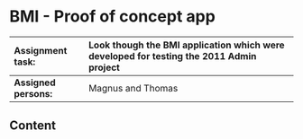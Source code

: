 # BMI - Proof of concept app #

| **Assignment task:** | Look though the BMI application which were developed for testing the 2011 Admin project |
|:---------------------|:----------------------------------------------------------------------------------------|
| **Assigned persons:** | Magnus and Thomas |

## Content ##
<a href='Hidden comment: 
Add the knowledge you have gained from previous projects
'></a>